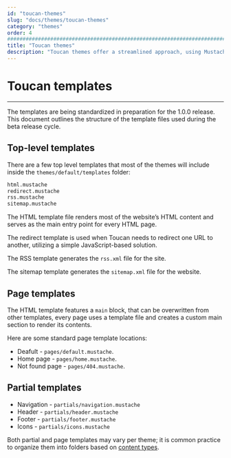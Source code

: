 ```yaml
---
id: "toucan-themes"
slug: "docs/themes/toucan-themes"
category: "themes"
order: 4
################################################################################
title: "Toucan themes"
description: "Toucan themes offer a streamlined approach, using Mustache, for building, customizing, and designing static sites to meet various needs and styles"
---
```


# Toucan templates
---

The templates are being standardized in preparation for the 1.0.0 release. This document outlines the structure of the template files used during the beta release cycle.

## Top-level templates

There are a few top level templates that most of the themes will include inside the `themes/default/templates` folder:

```sh
html.mustache
redirect.mustache
rss.mustache
sitemap.mustache
```

The HTML template file renders most of the website’s HTML content and serves as the main entry point for every HTML page.

The redirect template is used when Toucan needs to redirect one URL to another, utilizing a simple JavaScript-based solution.

The RSS template generates the `rss.xml` file for the site.

The sitemap template generates the `sitemap.xml` file for the website.

## Page templates

The HTML template features a `main` block, that can be overwritten from other templates, every page uses a template file and creates a custom main section to render its contents.

Here are some standard page template locations:

- Deafult - `pages/default.mustache`.
- Home page - `pages/home.mustache`.
- Not found page - `pages/404.mustache`.


## Partial templates

- Navigation - `partials/navigation.mustache`
- Header - `partials/header.mustache`
- Footer - `partials/footer.mustache`
- Icons - `partials/icons.mustache`

Both partial and page templates may vary per theme; it is common practice to organize them into folders based on [content types](/docs/content-management/content-types/).
